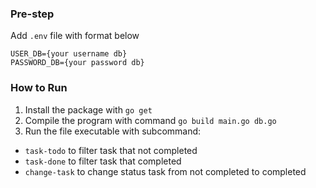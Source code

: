 ### Pre-step

Add `.env` file with format below
```
USER_DB={your username db}
PASSWORD_DB={your password db}
```

### How to Run
1. Install the package with `go get`
2. Compile the program with command `go build main.go db.go`
3. Run the file executable with subcommand:
  - `task-todo` to filter task that not completed
  - `task-done` to filter task that completed
  - `change-task` to change status task from not completed to completed
